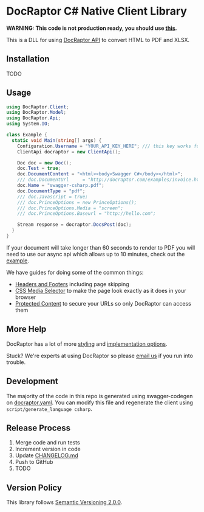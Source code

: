 # DocRaptor C# Native Client Library

**WARNING: This code is not production ready, you should use [this](http://docraptor.com/documentation/dotnet).**

This is a DLL for using [DocRaptor API](http://docraptor.com/documentation) to convert HTML to PDF and XLSX.

## Installation

TODO

## Usage

```csharp
using DocRaptor.Client;
using DocRaptor.Model;
using DocRaptor.Api;
using System.IO;

class Example {
  static void Main(string[] args) {
    Configuration.Username = "YOUR_API_KEY_HERE"; /// this key works for test documents
    ClientApi docraptor = new ClientApi();

    Doc doc = new Doc();
    doc.Test = true;                                                        /// test documents are free but watermarked
    doc.DocumentContent = "<html><body>Swagger C#</body></html>";           /// supply content directly
    /// doc.DocumentUrl     = "http://docraptor.com/examples/invoice.html"; /// or use a url
    doc.Name = "swagger-csharp.pdf";                                        /// help you find a document later
    doc.DocumentType = "pdf";                                               /// pdf or xls or xlsx
    /// doc.Javascript = true;                                              /// enable JavaScript processing
    /// doc.PrinceOptions = new PrinceOptions();
    /// doc.PrinceOptions.Media = "screen";                                 /// use screen styles instead of print styles
    /// doc.PrinceOptions.Baseurl = "http://hello.com";                     /// pretend URL when using document_content

    Stream response = docraptor.DocsPost(doc);
  }
}
```

If your document will take longer than 60 seconds to render to PDF you will need to use our async api which allows up to 10 minutes, check out the [example](example/async.cs).


We have guides for doing some of the common things:
* [Headers and Footers](https://docraptor.com/documentation/style#pdf-headers-footers) including page skipping
* [CSS Media Selector](https://docraptor.com/documentation/api#api_basic_pdf) to make the page look exactly as it does in your browser
* [Protected Content](https://docraptor.com/documentation/api#api_advanced_pdf) to secure your URLs so only DocRaptor can access them

## More Help

DocRaptor has a lot of more [styling](https://docraptor.com/documentation/style) and [implementation options](https://docraptor.com/documentation/api).

Stuck? We're experts at using DocRaptor so please [email us](mailto:support@docraptor.com) if you run into trouble.


## Development

The majority of the code in this repo is generated using swagger-codegen on [docraptor.yaml](docraptor.yaml). You can modify this file and regenerate the client using `script/generate_language csharp`.

## Release Process

1. Merge code and run tests
2. Increment version in code
3. Update [CHANGELOG.md](CHANGELOG.md)
4. Push to GitHub
5. TODO

## Version Policy

This library follows [Semantic Versioning 2.0.0](http://semver.org).
